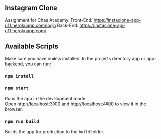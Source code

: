 ## Instagram Clone

Assignment for Chas Academy.
Front-End: https://instaclone-app-u11.herokuapp.com/login
Back-End: https://instaclone-api-u11.herokuapp.com/
## Available Scripts

Make sure you have nodejs installed.
In the projects directory app or app-backend, you can run:

### `npm install`

### `npm start`

Runs the app in the development mode.<br />
Open [http://localhost:3000](http://localhost:3000) and [http://localhost:4000](http://localhost:4000) to view it in the browser.

### `npm run build`

Builds the app for production to the `build` folder.<br />
